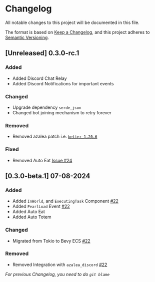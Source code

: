 # Changelog

All notable changes to this project will be documented in this file.

The format is based on [Keep a Changelog](https://keepachangelog.com/en/1.1.0/),
and this project adheres to [Semantic Versioning](https://semver.org/spec/v2.0.0.html).

## [Unreleased] 0.3.0-rc.1

### Added
- Added Discord Chat Relay
- Added Discord Notifications for important events

### Changed
- Upgrade dependency `serde_json`
- Changed bot joining mechanism to retry forever

### Removed
- Removed azalea patch i.e. [`better-1.20.6`](https://github.com/as1100k-forks/azalea.git)

### Fixed
- Removed Auto Eat [Issue #24](https://github.com/AS1100K/aether/issues/24)

## [0.3.0-beta.1] 07-08-2024

### Added
- Added `InWorld`, and `ExecutingTask` Component [#22](https://github.com/AS1100K/aether/pull/22)
- Added `PearlLoad` Event [#22](https://github.com/AS1100K/aether/pull/22)
- Added Auto Eat
- Added Auto Totem

### Changed
- Migrated from Tokio to Bevy ECS [#22](https://github.com/AS1100K/aether/pull/22)

### Removed
- Removed Integration with `azalea_discord` [#22](https://github.com/AS1100K/aether/pull/22)

_For previous Changelog, you need to do `git blame`_
